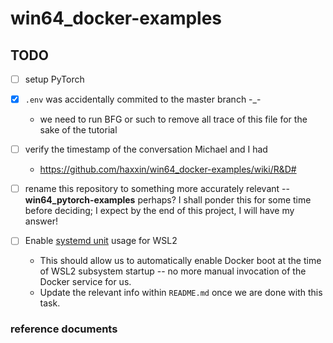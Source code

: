# win64_docker-examples

## TODO

- [ ] setup PyTorch
- [x] `.env` was accidentally commited to the master branch -_-
  * we need to run BFG or such to remove all trace of this file for the sake
  of the tutorial
- [ ] verify the timestamp of the conversation Michael and I had
    * <https://github.com/haxxin/win64_docker-examples/wiki/R&D#>

- [ ] rename this repository to something more accurately relevant --
**win64_pytorch-examples** perhaps? I shall ponder this for some time before
deciding; I expect by the end of this project, I will have my answer!

- [ ] Enable [systemd unit][10] usage for WSL2
    * This should allow us to automatically enable Docker boot at the time
    of WSL2 subsystem startup -- no more manual invocation of the Docker
    service for us.
    * Update the relevant info within `README.md` once we are done with this
    task.

### reference documents

[10]: https://learn.microsoft.com/en-us/windows/wsl/systemd

